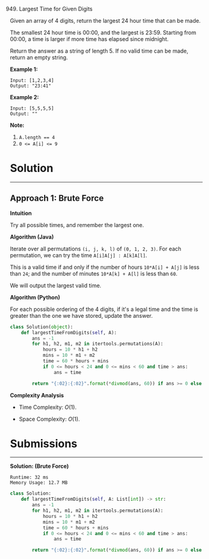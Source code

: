 949. Largest Time for Given Digits

Given an array of 4 digits, return the largest 24 hour time that can be made.

The smallest 24 hour time is 00:00, and the largest is 23:59.  Starting from 00:00, a time is larger if more time has elapsed since midnight.

Return the answer as a string of length 5.  If no valid time can be made, return an empty string.

 

**Example 1:**
```
Input: [1,2,3,4]
Output: "23:41"
```

**Example 2:**
```
Input: [5,5,5,5]
Output: ""
```

**Note:**

1. `A.length == 4`
1. `0 <= A[i] <= 9`

# Solution
---
## Approach 1: Brute Force
**Intuition**

Try all possible times, and remember the largest one.

**Algorithm (Java)**

Iterate over all permutations `(i, j, k, l)` of `(0, 1, 2, 3)`. For each permutation, we can try the time `A[i]A[j] : A[k]A[l]`.

This is a valid time if and only if the number of hours `10*A[i] + A[j]` is less than `24`; and the number of minutes `10*A[k] + A[l]` is less than `60`.

We will output the largest valid time.

**Algorithm (Python)**

For each possible ordering of the 4 digits, if it's a legal time and the time is greater than the one we have stored, update the answer.

```python
class Solution(object):
    def largestTimeFromDigits(self, A):
        ans = -1
        for h1, h2, m1, m2 in itertools.permutations(A):
            hours = 10 * h1 + h2
            mins = 10 * m1 + m2
            time = 60 * hours + mins
            if 0 <= hours < 24 and 0 <= mins < 60 and time > ans:
                ans = time

        return "{:02}:{:02}".format(*divmod(ans, 60)) if ans >= 0 else ""
```

**Complexity Analysis**

* Time Complexity: $O(1)$.

* Space Complexity: $O(1)$.

# Submissions
---
**Solution: (Brute Force)**
```
Runtime: 32 ms
Memory Usage: 12.7 MB
```
```python
class Solution:
    def largestTimeFromDigits(self, A: List[int]) -> str:
        ans = -1
        for h1, h2, m1, m2 in itertools.permutations(A):
            hours = 10 * h1 + h2
            mins = 10 * m1 + m2
            time = 60 * hours + mins
            if 0 <= hours < 24 and 0 <= mins < 60 and time > ans:
                ans = time

        return "{:02}:{:02}".format(*divmod(ans, 60)) if ans >= 0 else ""
```